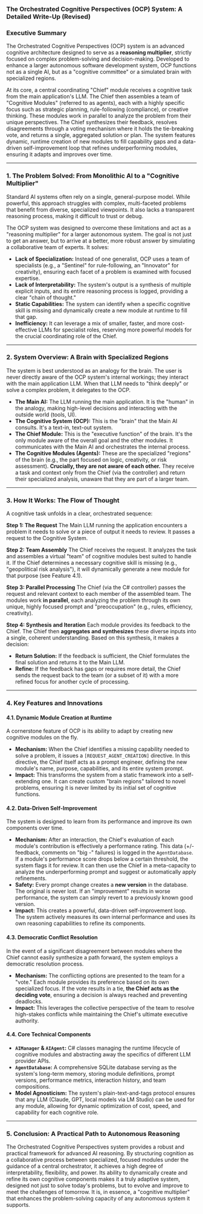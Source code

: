 ### **The Orchestrated Cognitive Perspectives (OCP) System: A Detailed Write-Up (Revised)**

### **Executive Summary**

The Orchestrated Cognitive Perspectives (OCP) system is an advanced cognitive architecture designed to serve as a **reasoning multiplier**, strictly focused on complex problem-solving and decision-making. Developed to enhance a larger autonomous software development system, OCP functions not as a single AI, but as a "cognitive committee" or a simulated brain with specialized regions.

At its core, a central coordinating "Chief" module receives a cognitive task from the main application's LLM. The Chief then assembles a team of "Cognitive Modules" (referred to as agents), each with a highly specific focus such as strategic planning, rule-following (compliance), or creative thinking. These modules work in parallel to analyze the problem from their unique perspectives. The Chief synthesizes their feedback, resolves disagreements through a voting mechanism where it holds the tie-breaking vote, and returns a single, aggregated solution or plan. The system features dynamic, runtime creation of new modules to fill capability gaps and a data-driven self-improvement loop that refines underperforming modules, ensuring it adapts and improves over time.

---

### **1. The Problem Solved: From Monolithic AI to a "Cognitive Multiplier"**

Standard AI systems often rely on a single, general-purpose model. While powerful, this approach struggles with complex, multi-faceted problems that benefit from diverse, specialized viewpoints. It also lacks a transparent reasoning process, making it difficult to trust or debug.

The OCP system was designed to overcome these limitations and act as a "reasoning multiplier" for a larger autonomous system. The goal is not just to get an answer, but to arrive at a better, more robust answer by simulating a collaborative team of experts. It solves:

*   **Lack of Specialization:** Instead of one generalist, OCP uses a team of specialists (e.g., a "Sentinel" for rule-following, an "Innovator" for creativity), ensuring each facet of a problem is examined with focused expertise.
*   **Lack of Interpretability:** The system's output is a synthesis of multiple explicit inputs, and its entire reasoning process is logged, providing a clear "chain of thought."
*   **Static Capabilities:** The system can identify when a specific cognitive skill is missing and dynamically create a new module at runtime to fill that gap.
*   **Inefficiency:** It can leverage a mix of smaller, faster, and more cost-effective LLMs for specialist roles, reserving more powerful models for the crucial coordinating role of the Chief.

---

### **2. System Overview: A Brain with Specialized Regions**

The system is best understood as an analogy for the brain. The user is never directly aware of the OCP system's internal workings; they interact with the main application LLM. When that LLM needs to "think deeply" or solve a complex problem, it delegates to the OCP.

*   **The Main AI:** The LLM running the main application. It is the "human" in the analogy, making high-level decisions and interacting with the outside world (tools, UI).
*   **The Cognitive System (OCP):** This is the "brain" that the Main AI consults. It's a text-in, text-out system.
*   **The Chief Module:** This is the "executive function" of the brain. It's the only module aware of the overall goal and the other modules. It communicates with the Main AI and orchestrates the internal process.
*   **The Cognitive Modules (Agents):** These are the specialized "regions" of the brain (e.g., the part focused on logic, creativity, or risk assessment). **Crucially, they are not aware of each other.** They receive a task and context only from the Chief (via the controller) and return their specialized analysis, unaware that they are part of a larger team.

---

### **3. How It Works: The Flow of Thought**

A cognitive task unfolds in a clear, orchestrated sequence:

**Step 1: The Request**
The Main LLM running the application encounters a problem it needs to solve or a piece of output it needs to review. It passes a request to the Cognitive System.

**Step 2: Team Assembly**
The Chief receives the request. It analyzes the task and assembles a virtual "team" of cognitive modules best suited to handle it. If the Chief determines a necessary cognitive skill is missing (e.g., "geopolitical risk analysis"), it will dynamically generate a new module for that purpose (see Feature 4.1).

**Step 3: Parallel Processing**
The Chief (via the C# controller) passes the request and relevant context to each member of the assembled team. The modules work **in parallel**, each analyzing the problem through its own unique, highly focused prompt and "preoccupation" (e.g., rules, efficiency, creativity).

**Step 4: Synthesis and Iteration**
Each module provides its feedback to the Chief. The Chief then **aggregates and synthesizes** these diverse inputs into a single, coherent understanding. Based on this synthesis, it makes a decision:
*   **Return Solution:** If the feedback is sufficient, the Chief formulates the final solution and returns it to the Main LLM.
*   **Refine:** If the feedback has gaps or requires more detail, the Chief sends the request back to the team (or a subset of it) with a more refined focus for another cycle of processing.

---

### **4. Key Features and Innovations**

#### **4.1. Dynamic Module Creation at Runtime**

A cornerstone feature of OCP is its ability to adapt by creating new cognitive modules on the fly.

*   **Mechanism:** When the Chief identifies a missing capability needed to solve a problem, it issues a `[REQUEST_AGENT_CREATION]` directive. In this directive, the Chief itself acts as a prompt engineer, defining the new module's name, purpose, capabilities, and its entire system prompt.
*   **Impact:** This transforms the system from a static framework into a self-extending one. It can create custom "brain regions" tailored to novel problems, ensuring it is never limited by its initial set of cognitive functions.

#### **4.2. Data-Driven Self-Improvement**

The system is designed to learn from its performance and improve its own components over time.

*   **Mechanism:** After an interaction, the Chief's evaluation of each module's contribution is effectively a performance rating. This data (+/- feedback, comments on "big -" failures) is logged in the `AgentDatabase`. If a module's performance score drops below a certain threshold, the system flags it for review. It can then use the Chief in a meta-capacity to analyze the underperforming prompt and suggest or automatically apply refinements.
*   **Safety:** Every prompt change creates a **new version** in the database. The original is never lost. If an "improvement" results in worse performance, the system can simply revert to a previously known good version.
*   **Impact:** This creates a powerful, data-driven self-improvement loop. The system actively measures its own internal performance and uses its own reasoning capabilities to refine its components.

#### **4.3. Democratic Conflict Resolution**

In the event of a significant disagreement between modules where the Chief cannot easily synthesize a path forward, the system employs a democratic resolution process.

*   **Mechanism:** The conflicting options are presented to the team for a "vote." Each module provides its preference based on its own specialized focus. If the vote results in a tie, **the Chief acts as the deciding vote**, ensuring a decision is always reached and preventing deadlocks.
*   **Impact:** This leverages the collective perspective of the team to resolve high-stakes conflicts while maintaining the Chief's ultimate executive authority.

#### **4.4. Core Technical Components**

*   **`AIManager` & `AIAgent`:** C# classes managing the runtime lifecycle of cognitive modules and abstracting away the specifics of different LLM provider APIs.
*   **`AgentDatabase`:** A comprehensive SQLite database serving as the system's long-term memory, storing module definitions, prompt versions, performance metrics, interaction history, and team compositions.
*   **Model Agnosticism:** The system's plain-text-and-tags protocol ensures that any LLM (Claude, GPT, local models via LM Studio) can be used for any module, allowing for dynamic optimization of cost, speed, and capability for each cognitive role.

---

### **5. Conclusion: A Practical Path to Autonomous Reasoning**

The Orchestrated Cognitive Perspectives system provides a robust and practical framework for advanced AI reasoning. By structuring cognition as a collaborative process between specialized, focused modules under the guidance of a central orchestrator, it achieves a high degree of interpretability, flexibility, and power. Its ability to dynamically create and refine its own cognitive components makes it a truly adaptive system, designed not just to solve today's problems, but to evolve and improve to meet the challenges of tomorrow. It is, in essence, a "cognitive multiplier" that enhances the problem-solving capacity of any autonomous system it supports.

